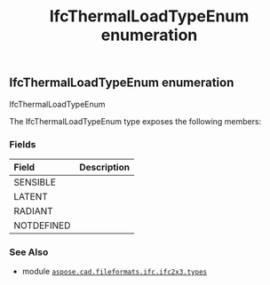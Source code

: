 ﻿---
title: IfcThermalLoadTypeEnum enumeration
second_title: Aspose.CAD for Python via .NET API References
description: 
type: docs
weight: 3090
url: /python-net/aspose.cad.fileformats.ifc.ifc2x3.types/ifcthermalloadtypeenum/
is_root: false
---

## IfcThermalLoadTypeEnum enumeration

IfcThermalLoadTypeEnum



The IfcThermalLoadTypeEnum type exposes the following members:

### Fields
| Field | Description |
| :- | :- |
| SENSIBLE |  |
| LATENT |  |
| RADIANT |  |
| NOTDEFINED |  |



### See Also
* module [`aspose.cad.fileformats.ifc.ifc2x3.types`](..)

